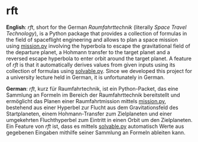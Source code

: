 # rft

**English**: *rft*, short for the German *Raumfahrttechnik* (literally *Space Travel Technology*), is a Python package that provides a collection of formulas in the field of spaceflight engineering and allows to plan a space mission using [mission.py](./mission.py) involving the hyperbola to escape the gravitational field of the departure planet, a Hohmann transfer to the target planet and a reversed escape hyperbola to enter orbit around the target planet. A feature of *rft* is that it automatically derives values from given inputs using its collection of formulas using [solvable.py](./lib/solvable.py). Since we developed this project for a university lecture held in German, it is unfortunately in German.

**German**: *rft*, kurz für Raumfahrtechnik, ist ein Python-Packet, das eine Sammlung an Formeln im Bereich der Raumfahrttechnik bereitstellt und ermöglicht das Planen einer Raumfahrtmission mittels [mission.py](mission.py), bestehend aus einer Hyperbel zur Flucht aus dem Gravitationsfeld des Startplaneten, einem Hohmann-Transfer zum Zielplaneten und einer umgekehrten Fluchthyperbel zum Eintritt in einen Orbit um den Zielplaneten. Ein Feature von *rft* ist, dass es mittels [solvable.py](./lib/solvable.py) automatisch Werte aus gegebenen Eingaben mithilfe seiner Sammlung an Formeln ableiten kann.
